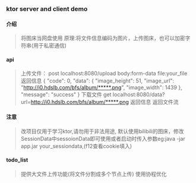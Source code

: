 ### ktor server and client demo
#### 介绍
> 将图床当网盘使用
> 原理:将文件信息编码为图片，上传图床，也可以加密字符串(用于私密通信)
#### api
> 上传文件：
> post localhost:8080/upload  body:form-data file:your_file
> 返回信息
> {
"code": 0,
"data": {
"image_height": 51,
"image_url": "http://i0.hdslb.com/bfs/album/*****.png",
"image_width": 1439
},
"message": "success"
}
> 下载文件
> get localhost:8080/data?url=http://i0.hdslb.com/bfs/album/*****.png
> 返回信息
> 返回文件流
#### 注意
> 改项目仅用于学习ktor,请勿用于非法用途,
> 默认使用bilibili的图床，修改SessionData中sessoionData即可使用或者启动时传入参数eg:java -jar app.jar your_sessiondata,(f12查看cookie填入)
#### todo_list
> 提供大文件上传功能(将文件分割成多个节点上传)
> 使用协程优化